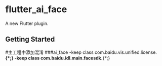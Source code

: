 # flutter_ai_face

A new Flutter plugin.

## Getting Started

#主工程中添加混淆
###ai_face
-keep class com.baidu.vis.unified.license.**{*;}
-keep class com.baidu.idl.main.facesdk.**{*;}
